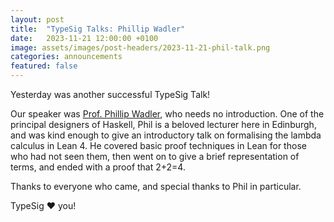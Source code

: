 ```yaml
---
layout: post
title:  "TypeSig Talks: Phillip Wadler"
date:   2023-11-21 12:00:00 +0100
image: assets/images/post-headers/2023-11-21-phil-talk.png
categories: announcements
featured: false
---
```

Yesterday was another successful TypeSig Talk!

Our speaker was [Prof. Phillip Wadler][phil], who needs no introduction. One of the principal designers of Haskell, Phil is a beloved lecturer here in Edinburgh, and was kind enough to give an introductory talk on formalising the lambda calculus in Lean 4. He covered basic proof techniques in Lean for those who had not seen them, then went on to give a brief representation of terms, and ended with a proof that 2+2=4.

Thanks to everyone who came, and special thanks to Phil in particular.

TypeSig ❤️ you!

[phil]: https://homepages.inf.ed.ac.uk/wadler/
